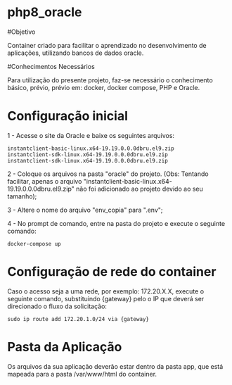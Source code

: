 # php8_oracle

#Objetivo

  Container criado para facilitar o aprendizado no desenvolvimento de aplicações, utilizando bancos de dados oracle.

#Conhecimentos Necessários

  Para utilização do presente projeto, faz-se necessário o conhecimento básico, prévio, prévio em: docker, docker compose, PHP e Oracle.


# Configuração inicial
  1 - Acesse o site da Oracle e baixe os seguintes arquivos:

    instantclient-basic-linux.x64-19.19.0.0.0dbru.el9.zip
    instantclient-sdk-linux.x64-19.19.0.0.0dbru.el9.zip
    instantclient-sdk-linux.x64-19.19.0.0.0dbru.el9.zip

  2 - Coloque os arquivos na pasta "oracle" do projeto. (Obs: Tentando facilitar, apenas o arquivo "instantclient-basic-linux.x64-19.19.0.0.0dbru.el9.zip" não foi adicionado ao projeto devido ao seu tamanho);

  3 - Altere o nome do arquivo "env_copia" para ".env";
  
  4 - No prompt de comando, entre na pasta do projeto e execute o seguinte comando:
            
    docker-compose up

# Configuração de rede do container

  Caso o acesso seja a uma rede, por exemplo: 172.20.X.X, execute o seguinte comando, substituindo {gateway} pelo o IP que deverá ser direcionado o fluxo da solicitação:
  
    sudo ip route add 172.20.1.0/24 via {gateway}

# Pasta da Aplicação

  Os arquivos da sua aplicação deverão estar dentro da pasta app, que está mapeada para a pasta /var/www/html do container.
